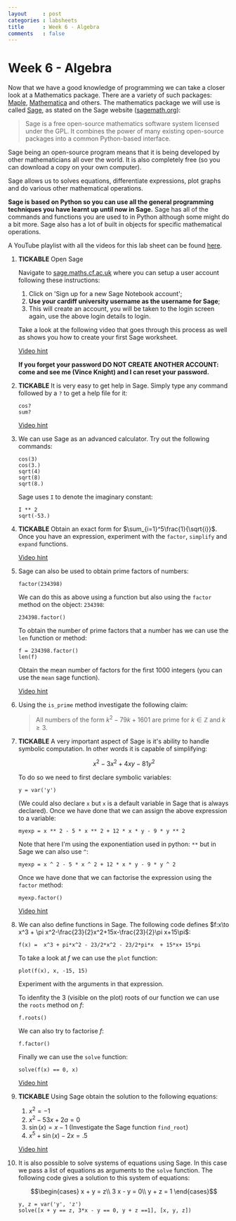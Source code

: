 ```yaml
---
layout     : post
categories : labsheets
title      : Week 6 - Algebra
comments   : false
---
```

# Week 6 - Algebra

Now that we have a good knowledge of programming we can take a closer look at a Mathematics package. There are a variety of such packages: [Maple](http://www.maplesoft.com/products/maple/), [Mathematica](http://www.wolfram.com/products/) and others. The mathematics package we will use is called [Sage](http://sagemath.org/), as stated on the Sage website ([sagemath.org](http://sagemath.org/)):

> Sage is a free open-source mathematics software system licensed under the GPL. It combines the power of many existing open-source packages into a common Python-based interface.

Sage being an open-source program means that it is being developed by other mathematicians all over the world. It is also completely free (so you can download a copy on your own computer).

Sage allows us to solves equations, differentiate expressions, plot graphs and do various other mathematical operations.

**Sage is based on Python so you can use all the general programming techniques you have learnt up until now in Sage.** Sage has all of the commands and functions you are used to in Python although some might do a bit more. Sage also has a lot of built in objects for specific mathematical operations.

A YouTube playlist with all the videos for this lab sheet can be found [here](http://www.youtube.com/playlist?list=PLnC5h3PY-znyytHl2YQjE41o-TdfewmKr).

1. **TICKABLE** Open Sage

    Navigate to [sage.maths.cf.ac.uk](https://sage.maths.cf.ac.uk/) where you can setup a user account following these instructions:

    1. Click on 'Sign up for a new Sage Notebook account';
    2. **Use your cardiff university username as the username for Sage**;
    3. This will create an account, you will be taken to the login screen again, use the above login details to login.

    Take a look at the following video that goes through this process as well as shows you how to create your first Sage worksheet.

    [Video hint](http://www.youtube.com/watch?v=3E9LvXV_zrA&feature=youtu.be)

    **If you forget your password DO NOT CREATE ANOTHER ACCOUNT: come and see me (Vince Knight) and I can reset your password.**

2. **TICKABLE** It is very easy to get help in Sage. Simply type any command followed by a `?` to get a help file for it:

    ~~~{.python}
    cos?
    sum?
    ~~~

    [Video hint](http://youtu.be/Fbq1GNiF85k)

3. We can use Sage as an advanced calculator. Try out the following commands:

    ~~~{.python}
    cos(3)
    cos(3.)
    sqrt(4)
    sqrt(8)
    sqrt(8.)
    ~~~

    Sage uses `I` to denote the imaginary constant:

    ~~~{.python}
    I ** 2
    sqrt(-53.)
    ~~~


4. **TICKABLE** Obtain an exact form for $\sum_{i=1}^5\frac{1}{\sqrt{i}}$. Once you have an expression, experiment with the `factor`, `simplify` and `expand` functions.

    [Video hint](http://youtu.be/kJwDWY6Wd7s)

5. Sage can also be used to obtain prime factors of numbers:

    ~~~{.python}
    factor(234398)
    ~~~

    We can do this as above using a function but also using the `factor` method on the object: `234398`:

    ~~~{.python}
    234398.factor()
    ~~~

    To obtain the number of prime factors that a number has we can use the `len` function or method:

    ~~~{.python}
    f = 234398.factor()
    len(f)
    ~~~

    Obtain the mean number of factors for the first 1000 integers (you can use the `mean` sage function).

    [Video hint](http://youtu.be/5e0wAaO4I84)

6. Using the `is_prime` method investigate the following claim:

    > All numbers of the form $k^2-79k+1601$ are prime for $k\in\mathbb{Z}$ and $k\geq 3$.

7. **TICKABLE** A very important aspect of Sage is it's ability to handle symbolic computation. In other words it is capable of simplifying:

    $$x^2 - 3x^2 + 4xy - 81 y^2$$

    To do so we need to first declare symbolic variables:

    ~~~{.python}
    y = var('y')
    ~~~

    (We could also declare `x` but `x` is a default variable in Sage that is always declared). Once we have done that we can assign the above expression to a variable:

    ~~~{.python}
    myexp = x ** 2 - 5 * x ** 2 + 12 * x * y - 9 * y ** 2
    ~~~

    Note that here I'm using the exponentiation used in python: `**` but in Sage we can also use `^`:

    ~~~{.python}
    myexp = x ^ 2 - 5 * x ^ 2 + 12 * x * y - 9 * y ^ 2
    ~~~

    Once we have done that we can factorise the expression using the `factor` method:

    ~~~{.python}
    myexp.factor()
    ~~~

    [Video hint](http://youtu.be/_mmHrQ7FzaY)

8. We can also define functions in Sage. The following code defines $f:x\to x^3 + \pi x^2-\frac{23}{2}x^2+15x-\frac{23}{2}\pi x+15\pi$:

    ~~~{.python}
    f(x) =  x^3 + pi*x^2 - 23/2*x^2 - 23/2*pi*x  + 15*x+ 15*pi
    ~~~

    To take a look at $f$ we can use the `plot` function:

    ~~~{.python}
    plot(f(x), x, -15, 15)
    ~~~

    Experiment with the arguments in that expression.

    To idenfity the 3 (visible on the plot) roots of our function we can use the `roots` method on $f$:

    ~~~{.python}
    f.roots()
    ~~~

    We can also try to factorise $f$:

    ~~~{.python}
    f.factor()
    ~~~

    Finally we can use the `solve` function:

    ~~~{.python}
    solve(f(x) == 0, x)
    ~~~

    [Video hint](http://youtu.be/UA7LVwmMmfk)

9. **TICKABLE** Using Sage obtain the solution to the following equations:

    1. $x^2 = -1$
    2. $x^2 - 53 x + 2 a = 0$
    4. $\sin(x) = x - 1$ (Investigate the Sage function `find_root`)
    3. $x^5 + \sin(x) - 2x = .5$

    [Video hint](http://youtu.be/GVEbkBXBmTw)

10. It is also possible to solve systems of equations using Sage. In this case we pass a list of equations as arguments to the `solve` function. The following code gives a solution to this system of equations:

    $$\begin{cases}
    x + y = z\\
    3 x - y = 0\\
    y + z = 1
    \end{cases}$$

    ~~~{.python}
    y, z = var('y', 'z')
    solve([x + y == z, 3*x - y == 0, y + z ==1], [x, y, z])
    ~~~
